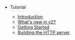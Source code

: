 - Tutorial

  - [Introduction](README.md)
  - [What's new in v2?](version_2.md)
  - [Getting Started](getting_started.md)
  - [Building the HTTP server](http_server.md)
